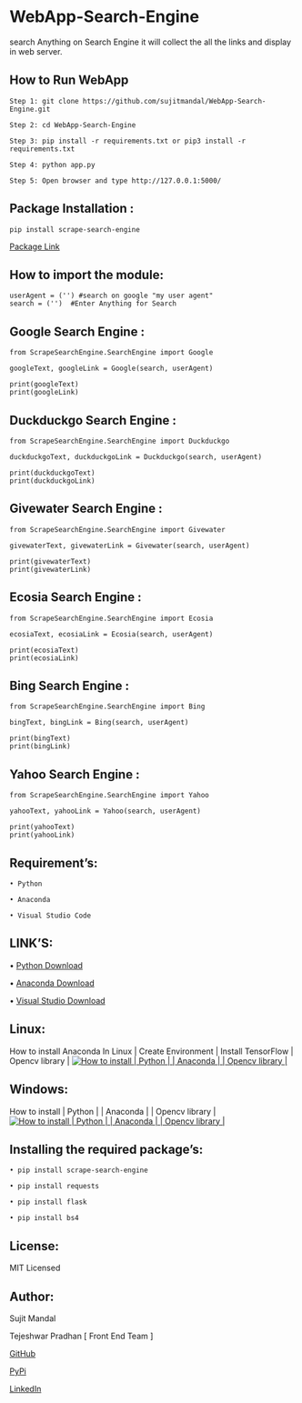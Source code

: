 # WebApp-Search-Engine
search Anything on Search Engine it will collect the all the links and display in web server.

## How to Run WebApp
```
Step 1: git clone https://github.com/sujitmandal/WebApp-Search-Engine.git

Step 2: cd WebApp-Search-Engine

Step 3: pip install -r requirements.txt or pip3 install -r requirements.txt

Step 4: python app.py 

Step 5: Open browser and type http://127.0.0.1:5000/
```

## Package Installation : 
```
pip install scrape-search-engine
```
[Package Link](https://pypi.org/project/scrape-search-engine/)

## How to import the module:
```
userAgent = ('') #search on google "my user agent"
search = ('')  #Enter Anything for Search
```

## Google Search Engine : 
```
from ScrapeSearchEngine.SearchEngine import Google

googleText, googleLink = Google(search, userAgent)

print(googleText)
print(googleLink)
```
## Duckduckgo Search Engine : 
```
from ScrapeSearchEngine.SearchEngine import Duckduckgo

duckduckgoText, duckduckgoLink = Duckduckgo(search, userAgent)

print(duckduckgoText)
print(duckduckgoLink)
```
## Givewater Search Engine : 
```
from ScrapeSearchEngine.SearchEngine import Givewater

givewaterText, givewaterLink = Givewater(search, userAgent)

print(givewaterText)
print(givewaterLink)
```
## Ecosia Search Engine : 
```
from ScrapeSearchEngine.SearchEngine import Ecosia

ecosiaText, ecosiaLink = Ecosia(search, userAgent)

print(ecosiaText)
print(ecosiaLink)
```
## Bing Search Engine : 
```
from ScrapeSearchEngine.SearchEngine import Bing

bingText, bingLink = Bing(search, userAgent)

print(bingText)
print(bingLink)
```
## Yahoo Search Engine : 
```
from ScrapeSearchEngine.SearchEngine import Yahoo

yahooText, yahooLink = Yahoo(search, userAgent)

print(yahooText)
print(yahooLink)
```
## Requirement’s:
```
• Python 

• Anaconda

• Visual Studio Code
```
## LINK’S:
• [Python Download](https://www.python.org/downloads/)

• [Anaconda Download](https://www.anaconda.com/downloads)

• [Visual Studio Download](https://code.visualstudio.com/Download)

## Linux:
 How to install Anaconda In Linux | Create Environment | Install TensorFlow | Opencv library |
 [![How to install | Python | | Anaconda | | Opencv library |](https://yt-embed.herokuapp.com/embed?v=Mfbrxy8gK6A)](https://www.youtube.com/watch?v=Mfbrxy8gK6A "How to install Anaconda In Linux | Create Environment | Install TensorFlow | Opencv library |")

##  Windows:
How to install | Python | | Anaconda | | Opencv library |
 [![How to install | Python | | Anaconda | | Opencv library |](https://yt-embed.herokuapp.com/embed?v=eVV3byQlYvA)](https://www.youtube.com/watch?v=eVV3byQlYvA "How to install | Python | | Anaconda | | Opencv library |")

## Installing the required package’s:
```
• pip install scrape-search-engine

• pip install requests

• pip install flask

• pip install bs4
```
## License:
MIT Licensed

## Author:
Sujit Mandal

Tejeshwar Pradhan [ Front End Team ]

[GitHub](https://github.com/sujitmandal)

[PyPi](https://pypi.org/user/sujitmandal/)

[LinkedIn](https://www.linkedin.com/in/sujit-mandal-91215013a/)
